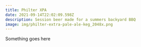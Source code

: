 ```yaml
---
title: Philter XPA
date: 2021-09-14T22:02:09.598Z
description: Session beer made for a summers backyard BBQ
image: img/philter-extra-pale-ale-keg_2048x.png
---
```

Something goes here
